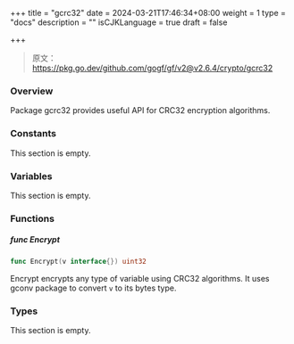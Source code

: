 +++
title = "gcrc32"
date = 2024-03-21T17:46:34+08:00
weight = 1
type = "docs"
description = ""
isCJKLanguage = true
draft = false

+++

> 原文：https://pkg.go.dev/github.com/gogf/gf/v2@v2.6.4/crypto/gcrc32

### Overview 

Package gcrc32 provides useful API for CRC32 encryption algorithms.

### Constants 

This section is empty.

### Variables 

This section is empty.

### Functions 

##### func Encrypt 

``` go
func Encrypt(v interface{}) uint32
```

Encrypt encrypts any type of variable using CRC32 algorithms. It uses gconv package to convert `v` to its bytes type.

### Types 

This section is empty.